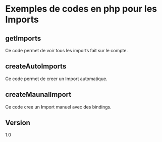 Exemples de codes en php pour les Imports
==

getImports
--

Ce code permet de voir tous les imports fait sur le compte.

createAutoImports
--

Ce code permet de creer un Import automatique.

createMaunalImport
--

Ce code cree un Import manuel avec des bindings.

Version
--

1.0
